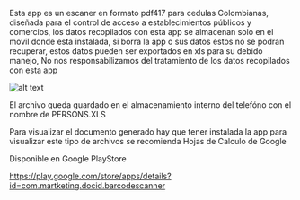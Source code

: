 Esta app es un escaner en formato pdf417 para cedulas Colombianas, diseñada para el control de acceso a establecimientos públicos y comercios, los datos recopilados con esta app se almacenan solo en el movil donde esta instalada, si borra la app o sus datos estos no se podran recuperar, estos datos pueden ser exportados en xls para su debido manejo, No nos responsabilizamos del tratamiento de los datos recopilados con esta app


![alt text](https://play-lh.googleusercontent.com/hR0Uhb0QG5JwLGYTTDfhAYKQOmWyfoE5M7P-4u3egJckH8c5SFLiEHC6JGra_E0vU1Q=w1517-h734-rw)

El archivo queda guardado en el almacenamiento interno del telefóno con el nombre de PERSONS.XLS

Para visualizar el documento generado hay que tener instalada la app para visualizar este tipo de archivos se recomienda Hojas de Calculo de Google

Disponible en Google PlayStore

https://play.google.com/store/apps/details?id=com.martketing.docid.barcodescanner
